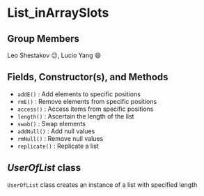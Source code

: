 # List_inArraySlots
## Group Members
Leo Shestakov :confused:, Lucio Yang :smile:
## Fields, Constructor(s), and Methods
- `addE()` : Add elements to specific positions
- `rmE()` : Remove elements from specific positions
- `access()` : Access items from specific positions
- `length()` : Ascertain the length of the list
- `swab()` : Swap elements
- `addNull()` : Add null values
- `rmNull()` : Remove null values
- `replicate()` : Replicate a list
## *UserOfList* class
`UserOfList` class creates an instance of a list with specified length
